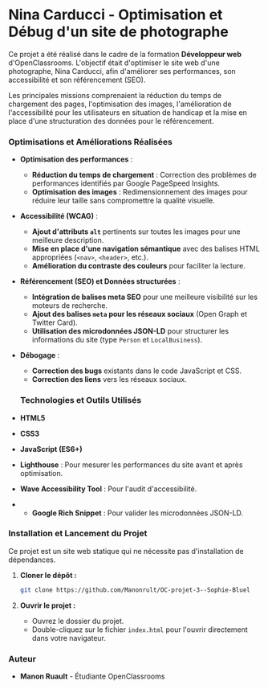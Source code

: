 # Nina Carducci - Optimisation et Débug d'un site de photographe

Ce projet a été réalisé dans le cadre de la formation **Développeur web** d'OpenClassrooms. L'objectif était d'optimiser le site web d'une photographe, Nina Carducci, afin d'améliorer ses performances, son accessibilité et son référencement (SEO).

Les principales missions comprenaient la réduction du temps de chargement des pages, l'optimisation des images, l'amélioration de l'accessibilité pour les utilisateurs en situation de handicap et la mise en place d'une structuration des données pour le référencement.

### Optimisations et Améliorations Réalisées

- **Optimisation des performances** :
  - **Réduction du temps de chargement** : Correction des problèmes de performances identifiés par Google PageSpeed Insights.
  - **Optimisation des images** : Redimensionnement des images pour réduire leur taille sans compromettre la qualité visuelle.
- **Accessibilité (WCAG)** :
  - **Ajout d'attributs `alt`** pertinents sur toutes les images pour une meilleure description.
  - **Mise en place d'une navigation sémantique** avec des balises HTML appropriées (`<nav>`, `<header>`, etc.).
  - **Amélioration du contraste des couleurs** pour faciliter la lecture.
- **Référencement (SEO) et Données structurées** :
  - **Intégration de balises meta SEO** pour une meilleure visibilité sur les moteurs de recherche.
  - **Ajout des balises `meta` pour les réseaux sociaux** (Open Graph et Twitter Card).
  - **Utilisation des microdonnées JSON-LD** pour structurer les informations du site (type `Person` et `LocalBusiness`).
- **Débogage** :

  - **Correction des bugs** existants dans le code JavaScript et CSS.
  - **Correction des liens** vers les réseaux sociaux.

  ### Technologies et Outils Utilisés

- **HTML5**
- **CSS3**
- **JavaScript (ES6+)**
- **Lighthouse** : Pour mesurer les performances du site avant et après optimisation.
- **Wave Accessibility Tool** : Pour l'audit d'accessibilité.
- - **Google Rich Snippet** : Pour valider les microdonnées JSON-LD.

### Installation et Lancement du Projet

Ce projet est un site web statique qui ne nécessite pas d'installation de dépendances.

1.  **Cloner le dépôt :**

    ```bash
    git clone https://github.com/Manonrult/OC-projet-3--Sophie-Bluel
    ```

2.  **Ouvrir le projet :**
    - Ouvrez le dossier du projet.
    - Double-cliquez sur le fichier `index.html` pour l'ouvrir directement dans votre navigateur.
   ### Auteur

- **Manon Ruault** - Étudiante OpenClassrooms
